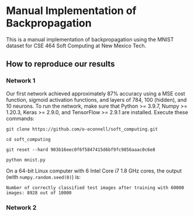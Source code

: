 # Manual Implementation of Backpropagation

This is a manual implementation of backpropagation using the MNIST dataset for CSE 464 Soft Computing at New Mexico Tech.

## How to reproduce our results

### Network 1

Our first network achieved approximately 87% accuracy using a MSE cost function, sigmoid activation functions, and layers of 784, 100 (hidden), and 10 neurons. To run the network, make sure that Python >= 3.9.7, Numpy >= 1.20.3, Keras >= 2.9.0, and TensorFlow >= 2.9.1 are installed. Execute these commands:

`git clone https://github.com/o-oconnell/soft_computing.git`

`cd soft_computing`

`git reset --hard 903b16eec0f6f5847415d6bf9fc9856aaac0c6e8`

`python mnist.py`


On a 64-bit Linux computer with 6 Intel Core i7 1.8 GHz cores, the output (with `numpy.random.seed(0)`) is:

`Number of correctly classified test images after training with 60000 images:
8928
out of
10000`


### Network 2

